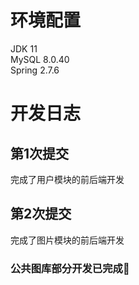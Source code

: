 # 环境配置
JDK 11  
MySQL 8.0.40  
Spring 2.7.6  
# 开发日志
## 第1次提交
完成了用户模块的前后端开发  
## 第2次提交
完成了图片模块的前后端开发  
**<h3>公共图库部分开发已完成🎉</h3>**
